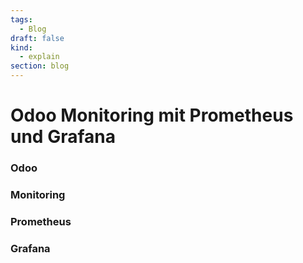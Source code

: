 ```yaml
---
tags:
  - Blog
draft: false
kind:
  - explain
section: blog
---
```

# Odoo Monitoring mit Prometheus und Grafana

### Odoo

### Monitoring

### Prometheus

### Grafana

